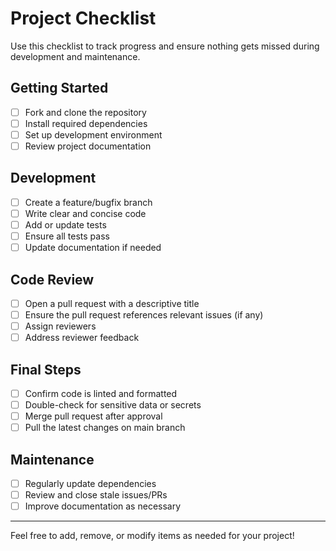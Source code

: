 # Project Checklist

Use this checklist to track progress and ensure nothing gets missed during development and maintenance.

## Getting Started
- [ ] Fork and clone the repository
- [ ] Install required dependencies
- [ ] Set up development environment
- [ ] Review project documentation

## Development
- [ ] Create a feature/bugfix branch
- [ ] Write clear and concise code
- [ ] Add or update tests
- [ ] Ensure all tests pass
- [ ] Update documentation if needed

## Code Review
- [ ] Open a pull request with a descriptive title
- [ ] Ensure the pull request references relevant issues (if any)
- [ ] Assign reviewers
- [ ] Address reviewer feedback

## Final Steps
- [ ] Confirm code is linted and formatted
- [ ] Double-check for sensitive data or secrets
- [ ] Merge pull request after approval
- [ ] Pull the latest changes on main branch

## Maintenance
- [ ] Regularly update dependencies
- [ ] Review and close stale issues/PRs
- [ ] Improve documentation as necessary

---

Feel free to add, remove, or modify items as needed for your project!